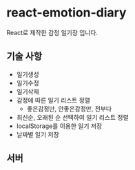 # react-emotion-diary

React로 제작한 감정 일기장 입니다.

## 기술 사항
* 일기생성
* 일기수정
* 일기삭제
* 감정에 따른 일기 리스트 정렬
  - 좋은감정만, 안좋은감정만, 전부다
* 최신순, 오래된 순 선택하여 일기 리스트 정렬
* localStorage를 이용한 일기 저장
* 날짜별 일기 저장

## 서버
